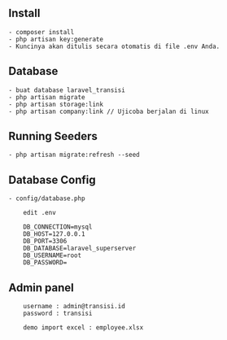 ## Install
    - composer install
    - php artisan key:generate
    - Kuncinya akan ditulis secara otomatis di file .env Anda.
## Database
    - buat database laravel_transisi
    - php artisan migrate
    - php artisan storage:link
	- php artisan company:link // Ujicoba berjalan di linux
## Running Seeders
    - php artisan migrate:refresh --seed
## Database Config
    - config/database.php
```
    edit .env
    
    DB_CONNECTION=mysql
    DB_HOST=127.0.0.1
    DB_PORT=3306
    DB_DATABASE=laravel_superserver
    DB_USERNAME=root
    DB_PASSWORD=
```
## Admin panel
```
    username : admin@transisi.id
    password : transisi

	demo import excel : employee.xlsx

```